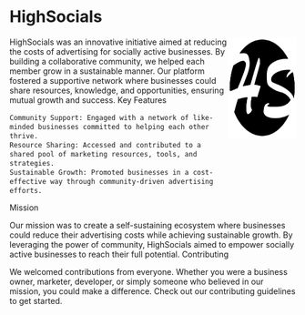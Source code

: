 # HighSocials
<img src="https://github.com/v2-M3nTh0LL/HighSocials/blob/main/images/logoHS.png" align="right" width="120" height="178">

HighSocials was an innovative initiative aimed at reducing the costs of advertising for socially active businesses. By building a collaborative community, we helped each member grow in a sustainable manner. Our platform fostered a supportive network where businesses could share resources, knowledge, and opportunities, ensuring mutual growth and success.
Key Features

    Community Support: Engaged with a network of like-minded businesses committed to helping each other thrive.
    Resource Sharing: Accessed and contributed to a shared pool of marketing resources, tools, and strategies.
    Sustainable Growth: Promoted businesses in a cost-effective way through community-driven advertising efforts.

Mission

Our mission was to create a self-sustaining ecosystem where businesses could reduce their advertising costs while achieving sustainable growth. By leveraging the power of community, HighSocials aimed to empower socially active businesses to reach their full potential.
Contributing

We welcomed contributions from everyone. Whether you were a business owner, marketer, developer, or simply someone who believed in our mission, you could make a difference. Check out our contributing guidelines to get started.
